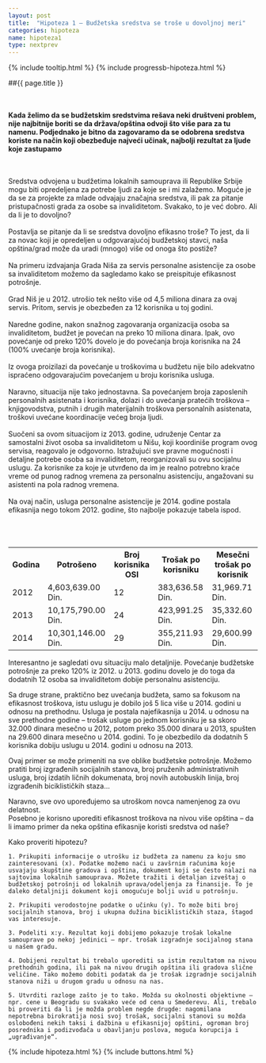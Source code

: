 ```yaml
---
layout: post
title:  "Hipoteza 1 – Budžetska sredstva se troše u dovoljnoj meri"
categories: hipoteza
name: hipoteza1
type: nextprev 
---
```

{% include tooltip.html %}
{% include progressb-hipoteza.html %}


##{{ page.title }}

<div class="justify">
<br/><br/>
<b>Kada želimo da se budžetskim sredstvima rešava neki društveni problem, nije najbitnije boriti se da država/opština odvoji što više para za tu namenu. Podjednako je bitno da zagovaramo da se odobrena sredstva koriste na način koji obezbeđuje najveći učinak, najbolji rezultat za ljude koje zastupamo</b>

<br/><br/>
Sredstva odvojena u budžetima lokalnih samouprava ili Republike Srbije mogu biti opredeljena za potrebe ljudi za koje se i mi zalažemo. Moguće je da se za projekte za mlade odvajaju značajna sredstva, ili pak za pitanje pristupačnosti grada za osobe sa invaliditetom. Svakako, to je već dobro. Ali da li je to dovoljno? 
<br/><br/>
Postavlja se pitanje da li se sredstva dovoljno efikasno troše? To jest, da li za novac koji je opredeljen u odgovarajućoj budžetskoj stavci, naša opština/grad može da uradi (mnogo) više od onoga što postiže? 
<br/><br/>
Na primeru izdvajanja Grada Niša za servis personalne asistencije za osobe sa invaliditetom možemo da sagledamo kako se preispituje efikasnost potrošnje.
<br/><br/>
Grad Niš  je u 2012. utrošio tek nešto više od 4,5 miliona dinara za ovaj servis. Pritom, servis je obezbeđen za 12 korisnika u toj godini. 
<br/><br/>
Naredne godine, nakon snažnog zagovaranja organizacija osoba sa invaliditetom, budžet je povećan na preko 10 miliona dinara. Ipak, ovo povećanje od preko 120% dovelo je do povećanja broja korisnika na 24 (100% uvećanje broja korisnika). 
<br/><br/>
Iz ovoga proizilazi da povećanje u troškovima u budžetu nije bilo adekvatno ispraćeno odgovarajućim povećanjem u broju korisnika usluga.
<br/><br/>
Naravno, situacija nije tako jednostavna. Sa povećanjem broja zaposlenih personalnih asistenata i korisnika, dolazi i do uvećanja pratećih troškova –knjigovodstva, putnih i drugih materijalnih troškova personalnih asistenata, troškovi uvećane koordinacije većeg broja ljudi. 
<br/><br/>
Suočeni sa ovom situacijom iz 2013. godine, udruženje Centar za samostalni život osoba sa invaliditetom u Nišu, koji koordiniše program ovog servisa, reagovalo je odgovorno. Istražujući sve pravne mogućnosti i detaljne potrebe osoba sa invaliditetom, reorganizovali su ovu socijalnu uslugu. Za korisnike za koje je utvrđeno da im je realno potrebno kraće vreme od punog radnog vremena za personalnu asistenciju, angažovani su asistenti na pola radnog vremena. 
<br/><br/>
Na ovaj način, usluga personalne asistencije je 2014. godine postala efikasnija nego tokom 2012. godine, što najbolje pokazuje tabela ispod.
<br/><br/><br/><br/>
<table>
	<tr>
		<th> Godina</th>
		<th> Potrošeno</th>
		<th> Broj korisnika OSI</th>
		<th> Trošak po korisniku</th>
		<th> Mesečni trošak po korisnik</th>
	</tr>
	<tr>
		<td>2012</td>
		<td>4,603,639.00 Din.</td>
		<td>12</td>
		<td>383,636.58 Din.</td>
		<td>31,969.71 Din.</td>
	</tr>
	<tr>
		<td>2013</td>
		<td>10,175,790.00 Din.</td>
		<td>24</td>
		<td>423,991.25 Din.</td>
		<td>35,332.60 Din.</td>
	</tr>
	<tr>
		<td>2014</td>
		<td>10,301,146.00 Din.</td>
		<td>29</td>
		<td>355,211.93 Din.</td>
		<td>29,600.99 Din.</td>
	</tr>
</table>
</div>
Interesantno je sagledati ovu situaciju malo detaljnije. Povećanje budžetske potrošnje za preko 120% iz 2012. u 2013. godinu dovelo je do toga da dodatnih 12 osoba sa invaliditetom dobije personalnu asistenciju. 


Sa druge strane, praktično bez uvećanja budžeta, samo sa fokusom na efikasnost troškova, istu uslugu je dobilo još 5 lica više u 2014. godini u odnosu na prethodnu. 
Usluga je postala najefikasnija u 2014. u odnosu na sve prethodne godine – trošak usluge po jednom korisniku je sa skoro 32.000 dinara mesečno u 2012, potom preko 35.000 dinara u 2013, spušten na 29.600 dinara mesečno u 2014. godini. To je obezbedilo da dodatnih 5 korisnika dobiju uslugu u 2014. godini u odnosu na 2013.


Ovaj primer se može primeniti na sve oblike budžetske potrošnje. Možemo pratiti broj izgrađenih socijalnih stanova, broj pruženih administrativnih usluga, broj izdatih ličnih dokumenata, broj novih autobuskih linija, broj izgrađenih biciklističkih staza...


Naravno, sve ovo upoređujemo sa utroškom novca namenjenog za ovu delatnost.<br/>
Posebno je korisno uporediti efikasnost troškova na nivou više opština – da li imamo primer da neka opština efikasnije koristi sredstva od naše? 

Kako proveriti hipotezu?


	1. Prikupiti informacije o utrošku iz budžeta za namenu za koju smo zainteresovani (x). Podatke možemo naći u zavšrnim računima koje usvajaju skupštine gradova i opština, dokument koji se često nalazi na sajtovima lokalnih samouprava. Možete tražiti i detaljan izveštaj o budžetskoj potrošnji od lokalnih uprava/odeljenja za finansije. To je daleko detaljniji dokument koji omogućuje bolji uvid u potrošnju.

	2. Prikupiti verodostojne podatke o učinku (y). To može biti broj socijalnih stanova, broj i ukupna dužina biciklističkih staza, štagod vas interesuje.
	
	3. Podeliti x:y. Rezultat koji dobijemo pokazuje trošak lokalne samouprave po nekoj jedinici – npr. trošak izgradnje socijalnog stana u našem gradu.
	
	4. Dobijeni rezultat bi trebalo uporediti sa istim rezultatom na nivou prethodnih godina, ili pak na nivou drugih opština ili gradova slične veličine. Tako možemo dobiti podatak da je trošak izgradnje socijalnih stanova niži u drugom gradu u odnosu na nas.
	
	5. Utvrditi razloge zašto je to tako. Možda su okolnosti objektivne – npr. cene u Beogradu su svakako veće od cena u Smederevu. Ali, trebalo bi proveriti da li je možda problem negde drugde: nagomilana nepotrebna birokratija nosi svoj trošak, socijalni stanovi su možda oslobođeni nekih taksi i dažbina u efikasnijoj opštini, ogroman broj posrednika i podizvođača u obavljanju poslova, moguća korupcija i „ugrađivanje“.



{% include hipoteza.html %}
{% include buttons.html %}